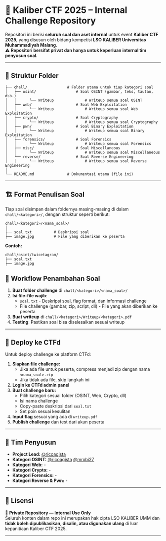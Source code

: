 # 🧠 Kaliber CTF 2025 – Internal Challenge Repository

Repositori ini berisi **seluruh soal dan aset internal** untuk event **Kaliber CTF 2025**, yang disusun oleh bidang kompetisi **LSO KALIBER Universitas Muhammadiyah Malang**.  
⚠️ **Repositori bersifat privat dan hanya untuk keperluan internal tim penyusun soal.**

---

## 📂 Struktur Folder

```
├── chall/                  # Folder utama untuk tiap kategori soal
│   ├── osint/                  # Soal OSINT (gambar, teks, tautan, dsb.)
│   │      └── Writeup              # Writeup semua soal OSINT  
│   ├── web/                    # Soal Web Exploitation
│   │      └── Writeup              # Writeup semua soal Web Exploitation
│   ├── crypto/                 # Soal Cryptography
│   │      └── Writeup              # Writeup semua soal Cryptography
│   ├── pwn/                    # Soal Binary Exploitation
│   │      └── Writeup              # Writeup semua soal Binary Exploitation
│   ├── forensics/              # Soal Forensics
│   │      └── Writeup              # Writeup semua soal Forensics
│   ├── misc/                   # Soal Miscellaneous
│   │      └── Writeup              # Writeup semua soal Miscellaneous
│   └── reverse/                # Soal Reverse Engineering
│   │      └── Writeup              # Writeup semua soal Reverse Engineering
│
└── README.md               # Dokumentasi utama (file ini)
```

---

## 🏗️ Format Penulisan Soal

Tiap soal disimpan dalam foldernya masing-masing di dalam `chall/<kategori>/`, dengan struktur seperti berikut:

```
chall/<kategori>/<nama_soal>/
│
├── soal.txt          # Deskripsi soal
├── image.jpg         # File yang diberikan ke peserta
```

**Contoh:**
```
chall/osint/twicetagram/
├── soal.txt
├── image.jpg
```

## 📝 Workflow Penambahan Soal

1. **Buat folder challenge** di `chall/<kategori>/<nama_soal>/`
2. **Isi file-file wajib**: 
   - `soal.txt` - Deskripsi soal, flag format, dan informasi challenge
   - File challenge (gambar, zip, script, dll) - File yang akan diberikan ke peserta
3. **Buat writeup** di `chall/<kategori>/Writeup/<kategori>.pdf`
4. **Testing**: Pastikan soal bisa diselesaikan sesuai writeup

---

## 🚀 Deploy ke CTFd

Untuk deploy challenge ke platform CTFd:

1. **Siapkan file challenge:**
   - Jika ada file untuk peserta, compress menjadi zip dengan nama `<nama_soal>.zip`
   - Jika tidak ada file, skip langkah ini
2. **Login ke CTFd admin panel**
3. **Buat challenge baru:**
   - Pilih kategori sesuai folder (OSINT, Web, Crypto, dll)
   - Isi nama challenge
   - Copy-paste deskripsi dari `soal.txt`
   - Set poin sesuai kesulitan
4. **Input flag** sesuai yang ada di `writeup.pdf`
5. **Publish challenge** dan test dari akun peserta

---

## 👥 Tim Penyusun

- **Project Lead:** [@ricoagista](https://github.com/ricoagista)   
- **Kategori OSINT:** [@ricoagista](https://github.com/ricoagista) [@mrobi27](https://github.com/mrobi27)   
- **Kategori Web:** -  
- **Kategori Crypto:** - 
- **Kategori Forensics:** -  
- **Kategori Reverse & Pwn:** -

---

## 🧾 Lisensi

📘 **Private Repository — Internal Use Only**  
Seluruh konten dalam repo ini merupakan hak cipta LSO KALIBER UMM dan **tidak boleh dipublikasikan, disalin, atau digunakan ulang** di luar kepanitiaan Kaliber CTF 2025.

---
